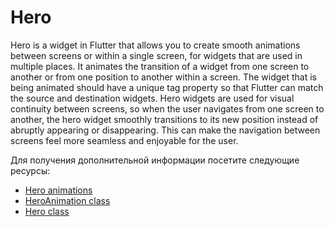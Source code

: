 # Hero

Hero is a widget in Flutter that allows you to create smooth animations between screens or within a single screen, for widgets that are used in multiple places. It animates the transition of a widget from one screen to another or from one position to another within a screen. The widget that is being animated should have a unique tag property so that Flutter can match the source and destination widgets. Hero widgets are used for visual continuity between screens, so when the user navigates from one screen to another, the hero widget smoothly transitions to its new position instead of abruptly appearing or disappearing. This can make the navigation between screens feel more seamless and enjoyable for the user.

Для получения дополнительной информации посетите следующие ресурсы:

- [Hero animations](https://docs.flutter.dev/development/ui/animations/hero-animations)
- [HeroAnimation class](https://docs.flutter.dev/development/ui/animations/hero-animations#heroanimation-class)
- [Hero class](https://api.flutter.dev/flutter/widgets/Hero-class.html)
